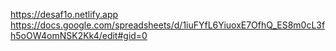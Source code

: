  https://desaf1o.netlify.app
https://docs.google.com/spreadsheets/d/1iuFYfL6YiuoxE7OfhQ_ES8m0cL3fh5oOW4omNSK2Kk4/edit#gid=0
